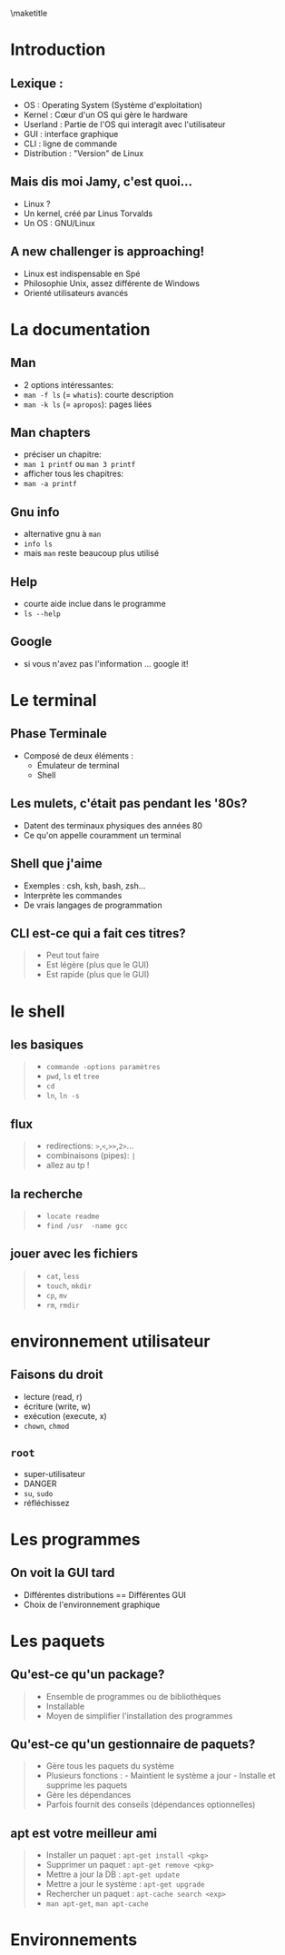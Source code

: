 \maketitle

# Introduction

## Lexique :
- OS : Operating System (Système d'exploitation)
- Kernel : Cœur d'un OS qui gère le hardware
- Userland : Partie de l'OS qui interagit avec l'utilisateur
- GUI : interface graphique
- CLI : ligne de commande 
- Distribution : "Version" de Linux

## Mais dis moi Jamy, c'est quoi...
- Linux ?
- Un kernel, créé par Linus Torvalds
- Un OS : GNU/Linux

## A new challenger is approaching!
- Linux est indispensable en Spé
- Philosophie Unix, assez différente de Windows
- Orienté utilisateurs avancés

# La documentation

## Man
- 2 options intéressantes:
- `man -f ls` (= `whatis`): courte description
- `man -k ls` (= `apropos`): pages liées

## Man chapters
- préciser un chapitre:
- `man 1 printf` ou `man 3 printf`
- afficher tous les chapitres:
- `man -a printf`

## Gnu info
- alternative gnu à `man`
- `info ls`
- mais `man` reste beaucoup plus utilisé

## Help
- courte aide inclue dans le programme
- `ls --help`

## Google
- si vous n'avez pas l'information ... google it!

# Le terminal

## Phase Terminale
- Composé de deux éléments :
	- Émulateur de terminal
	- Shell

## Les mulets, c'était pas pendant les '80s?
- Datent des terminaux physiques des années 80
- Ce qu'on appelle couramment un terminal

## Shell que j'aime
- Exemples : csh, ksh, bash, zsh...
- Interprète les commandes
- De vrais langages de programmation

## CLI est-ce qui a fait ces titres?
> - Peut tout faire
> - Est légère (plus que le GUI)
> - Est rapide (plus que le GUI)  

# le shell

## les basiques
> - `commande -options paramètres`
> - `pwd`, `ls` et `tree`
> - `cd`
> - `ln`, `ln -s`

## flux 
> - redirections: `>`,`<`,`>>`,`2>`...
> - combinaisons (pipes): `|`
> - allez au tp !

## la recherche
> - `locate readme`
> - `find /usr  -name gcc`

## jouer avec les fichiers
> - `cat`, `less`
> - `touch`, `mkdir`
> - `cp`, `mv`
> - `rm`, `rmdir`

# environnement utilisateur

## Faisons du droit
- lecture (read, r)
- écriture (write, w)
- exécution (execute, x)
- `chown`, `chmod`

## `root`
- super-utilisateur
- DANGER
- `su`, `sudo`
- réfléchissez

# Les programmes

## On voit la GUI tard
- Différentes distributions == Différentes GUI
- Choix de l'environnement graphique

# Les paquets

## Qu'est-ce qu'un package?
> - Ensemble de programmes ou de bibliothèques
> - Installable
> - Moyen de simplifier l'installation des programmes

## Qu'est-ce qu'un gestionnaire de paquets?
> - Gère tous les paquets du système
> - Plusieurs fonctions :
	- Maintient le système a jour
	- Installe et supprime les paquets
> - Gère les dépendances
> - Parfois fournit des conseils (dépendances optionnelles)

## apt est votre meilleur ami
> - Installer un paquet : `apt-get install <pkg>`
> - Supprimer un paquet : `apt-get remove <pkg>`
> - Mettre a jour la DB : `apt-get update`
> - Mettre a jour le système : `apt-get upgrade`
> - Rechercher un paquet : `apt-cache search <exp>`
> - `man apt-get`, `man apt-cache`

# Environnements

